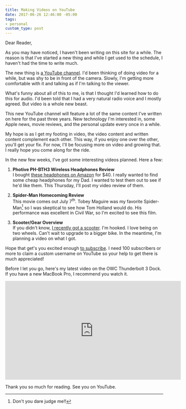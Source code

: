 ```yaml
---
title: Making Videos on YouTube
date: 2017-06-26 12:46:00 -05:00
tags:
- personal
custom_type: post
---
```


Dear Reader,

As you may have noticed, I haven't been writing on this site for a while. The reason is that I've started a new thing and while I get used to the schedule, I haven't had the time to write much.

The new thing is [a YouTube channel](https://www.youtube.com/channel/UC1IRnf7JYYUkWqPO8wx_QNQ). I'd been thinking of doing video for a while, but was shy to be in front of the camera. Slowly, I'm getting more comfortable with it and talking as if I'm talking to the viewer.

What's funny about all of this to me, is that I thought I'd learned how to do this for audio. I'd been told that I had a very natural radio voice and I mostly agreed. But video is a whole new beast.

This new YouTube channel will feature a lot of the same content I've written on here for the past three years. New technology I'm interested in, some Apple news, movie reviews, and the personal update every once in a while.

My hope is as I get my footing in video, the video content and written content complement each other. This way, if you enjoy one over the other, you'll get your fix. For now, I'll be focusing more on video and growing that. I really hope you come along for the ride.

In the new few weeks, I've got some interesting videos planned. Here a few:

1. **Photive PH-BTH3 Wireless Headphones Review**  
I bought [these headphones on Amazon](http://amzn.to/2tXHv2G) for $40. I really wanted to find some cheap headphones for my Dad. I wanted to test them out to see if he'd like them. This Thursday, I'll post my video review of them.

2. **Spider-Man Homecoming Review**   
This movie comes out July 7<sup>th</sup>. Tobey Maguire was my favorite Spider-Man[^man] so I was skeptical to see how Tom Holland would do. His performance was excellent in Civil War, so I'm excited to see this film.

3. **Scooter/Gear Overview**   
If you didn't know, [I recently got a scooter](https://www.instagram.com/p/BULROQXjb1p/?taken-by=smithtimmytim). I'm hooked. I love being on two wheels. Can't wait to upgrade to a bigger bike. In the meantime, I'm planning a video on what I got.

Hope that get's you excited enough [to subscribe](https://www.youtube.com/channel/UC1IRnf7JYYUkWqPO8wx_QNQ). I need 100 subscribers or more to claim a custom username on YouTube so your help to get there is much appreciated!

Before I let you go, here's my latest video on the OWC Thunderbolt 3 Dock. If you have a new MacBook Pro, I recommend you watch it.

<div class="iframe-container"><iframe width="560" height="315" src="https://www.youtube.com/embed/-bn9r6ykY0Y" frameborder="0" allowfullscreen></iframe></div>

Thank you so much for reading. See you on YouTube.

[^man]: Don't you dare judge me!!
